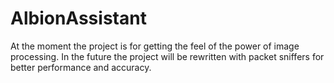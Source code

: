 # AlbionAssistant

At the moment the project is for getting the feel of the power of image processing. In the future the project will be rewritten with packet sniffers for better performance and accuracy.

